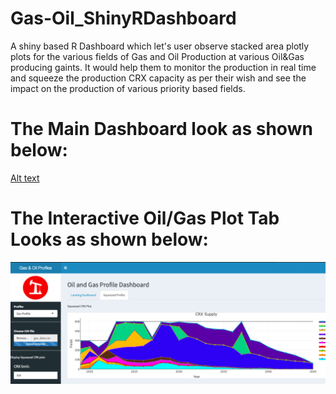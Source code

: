 # Gas-Oil_ShinyRDashboard
A shiny based R Dashboard which let's user observe stacked area plotly plots for the various fields of Gas and Oil Production at various Oil&amp;Gas producing gaints. It would help them to monitor the production in real time and squeeze the production CRX capacity as per their wish and see the impact on the production of various priority based fields.

# The Main Dashboard look as shown below:

[Alt text](main_screen.jpg?raw=true "Optional Title")

# The Interactive Oil/Gas Plot Tab Looks as shown below:

![Alt text](result.jpg?raw=true "Optional Title")
